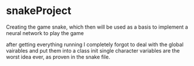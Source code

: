 # snakeProject
Creating the game snake, which then will be used as a basis to implement a neural network to play the game

after getting everything running I completely forgot to deal with the global vairables and put them into a class init
single character variables are the worst idea ever, as proven in the snake file.
